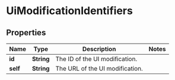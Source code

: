 # UiModificationIdentifiers

## Properties
Name | Type | Description | Notes
------------ | ------------- | ------------- | -------------
**id** | **String** | The ID of the UI modification. | 
**self** | **String** | The URL of the UI modification. | 
